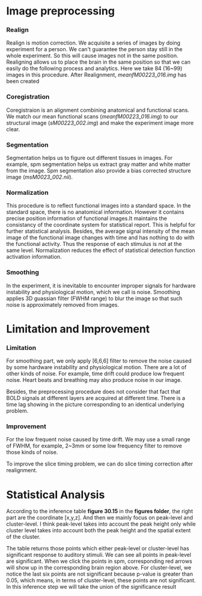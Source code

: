 
# Image preprocessing

### **Realign**

Realign is motion correction. We acquisite a series of images by doing experiment for a person. We can't guarantee the person stay still in the whole experiment. So this will cause images not in the same position. Realigning allows us to place the brain in the same position so that we can easily do the following process and analytics. Here we take 84 (16~99) images in this procedure. After Realignment, *meanfM00223_016.img* has been created

### **Coregistration**

Coregistraion is an alignment combining anatomical and functional scans. We match our mean functional scans (*meanfM00223_016.img*) to our structural image (*sM00223_002.img*) and make the experiment image more clear.

### **Segmentation**

Segmentation helps us to figure out different tissues in images. For example, spm segmentation helps us extract gray matter and white matter from the image. Spm segmentation also provide a bias corrected structure image (*msM0023_002.nii*).

### **Normalization**

This procedure is to reflect functional images into a standard space. In the standard space, there is no anatomical information. However it contains precise position information of functional images.It maintains the consistancy of the coordinate system for statistical report. This is helpful for further statistical analysis. Besides, the average signal intensity of the mean image of the functional image changes with time and has nothing to do with the functional activity. Thus the response of each stimulus is not at the same level. Normalization reduces the effect of statistical detection function activation information.

### **Smoothing**

In the experiment, it is inevitable to encounter improper signals for hardware instability and physiological motion, which we call is noise. Smoothing applies 3D guassian filter (FWHM range) to blur the image so that such noise is approximately removed from images.

# Limitation and Improvement

### Limitation

For smoothing part, we only apply [6,6,6] filter to remove the noise caused by some hardware instability and physiological motion. There are a lot of other kinds of noise. For example, time drift could produce low frequent noise. Heart beats and breathing may also produce noise in our image. 

Besides, the preprocessing procedure does not consider that fact that BOLD signals at different layers are acquired at different time. There is a time lag showing in the picture corresponding to an identical underlying problem.

### Improvement

For the low frequent noise caused by time drift. We may use a small range of FWHM, for example, 2~3mm or some low frequency filter to remove those kinds of noise.

To improve the slice timing problem, we can do slice timing correction after realignment.

# Statistical Analysis

According to the inference table **figure 30.15** in the **figures folder**, the right part are the coordinate [x,y,z]. And then we mainly focus on peak-level and cluster-level. I think peak-level takes into account the peak height only while cluster level takes into account both the peak height and the spatial extent of the cluster. 

The table returns those points which either peak-level or cluster-level has significant response to auditory stimuli. We can see all points in peak-level are significant. When we click the points in spm, corresponding red arrows will show up in the corresponding brain region above. For cluster-level, we notice the last six points are not significant because p-value is greater than 0.05, which means, in terms of cluster-level, these points are not significant. In this inference step we will take the union of the significance result
